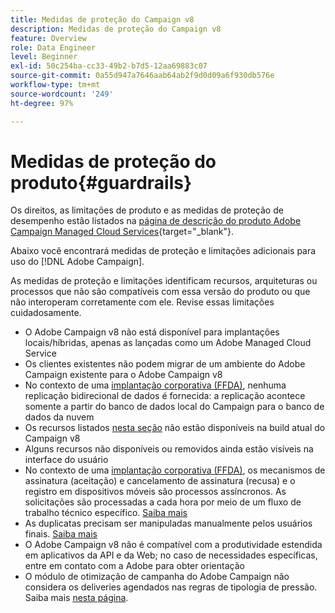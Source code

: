 ```yaml
---
title: Medidas de proteção do Campaign v8
description: Medidas de proteção do Campaign v8
feature: Overview
role: Data Engineer
level: Beginner
exl-id: 50c254ba-cc33-49b2-b7d5-12aa69883c07
source-git-commit: 0a55d947a7646aab64ab2f9d0d09a6f930db576e
workflow-type: tm+mt
source-wordcount: '249'
ht-degree: 97%

---
```


# Medidas de proteção do produto{#guardrails}

Os direitos, as limitações de produto e as medidas de proteção de desempenho estão listados na [página de descrição do produto Adobe Campaign Managed Cloud Services](https://helpx.adobe.com/br/legal/product-descriptions/adobe-campaign-managed-cloud-services.html){target=&quot;_blank&quot;}.

Abaixo você encontrará medidas de proteção e limitações adicionais para uso do [!DNL Adobe Campaign].

As medidas de proteção e limitações identificam recursos, arquiteturas ou processos que não são compatíveis com essa versão do produto ou que não interoperam corretamente com ele. Revise essas limitações cuidadosamente.

* O Adobe Campaign v8 não está disponível para implantações locais/híbridas, apenas as lançadas como um Adobe Managed Cloud Service
* Os clientes existentes não podem migrar de um ambiente do Adobe Campaign existente para o Adobe Campaign v8
* No contexto de uma [implantação corporativa (FFDA)](../architecture/enterprise-deployment.md), nenhuma replicação bidirecional de dados é fornecida: a replicação acontece somente a partir do banco de dados local do Campaign para o banco de dados da nuvem
* Os recursos listados [nesta seção](v7-to-v8.md#gs-unavailable-features) não estão disponíveis na build atual do Campaign v8
* Alguns recursos não disponíveis ou removidos ainda estão visíveis na interface do usuário
* No contexto de uma [implantação corporativa (FFDA)](../architecture/enterprise-deployment.md), os mecanismos de assinatura (aceitação) e cancelamento de assinatura (recusa) e o registro em dispositivos móveis são processos assíncronos. As solicitações são processadas a cada hora por meio de um fluxo de trabalho técnico específico. [Saiba mais](../architecture/replication.md#tech-wf)
* As duplicatas precisam ser manipuladas manualmente pelos usuários finais. [Saiba mais](../architecture/keys.md)
* O Adobe Campaign v8 não é compatível com a produtividade estendida em aplicativos da API e da Web; no caso de necessidades específicas, entre em contato com a Adobe para obter orientação
* O módulo de otimização de campanha do Adobe Campaign não considera os deliveries agendados nas regras de tipologia de pressão. Saiba mais [nesta página](https://experienceleague.adobe.com/docs/campaign/automation/campaign-optimization/pressure-rules.html).